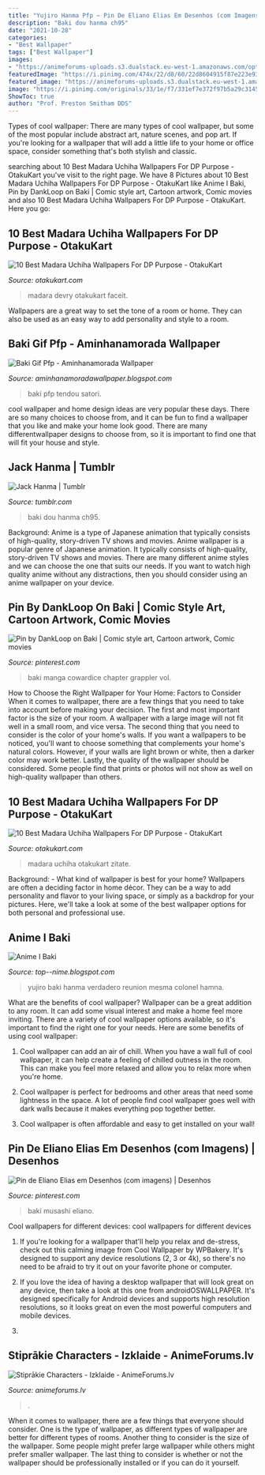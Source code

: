 ```yaml
---
title: "Yujiro Hanma Pfp ~ Pin De Eliano Elias Em Desenhos (com Imagens)"
description: "Baki dou hanma ch95"
date: "2021-10-28"
categories:
- "Best Wallpaper"
tags: ["Best Wallpaper"]
images:
- "https://animeforums-uploads.s3.dualstack.eu-west-1.amazonaws.com/optimized/3X/5/6/562ba89ecc9ce89fcd3734b125649f197e5e0e37_2_690x406.jpeg"
featuredImage: "https://i.pinimg.com/474x/22/d8/60/22d8604915f87e223e932aa646acb074.jpg"
featured_image: "https://animeforums-uploads.s3.dualstack.eu-west-1.amazonaws.com/optimized/3X/5/6/562ba89ecc9ce89fcd3734b125649f197e5e0e37_2_690x406.jpeg"
image: "https://i.pinimg.com/originals/33/1e/f7/331ef7e372f97b5a29c3145be0c956dd.gif"
ShowToc: true
author: "Prof. Preston Smitham DDS"
---
```



Types of cool wallpaper:
There are many types of cool wallpaper, but some of the most popular include abstract art, nature scenes, and pop art. If you're looking for a wallpaper that will add a little life to your home or office space, consider something that's both stylish and classic.

	

		
searching about 10 Best Madara Uchiha Wallpapers For DP Purpose - OtakuKart you've visit to the right page. We have 8 Pictures about 10 Best Madara Uchiha Wallpapers For DP Purpose - OtakuKart like Anime I Baki, Pin by DankLoop on Baki | Comic style art, Cartoon artwork, Comic movies and also 10 Best Madara Uchiha Wallpapers For DP Purpose - OtakuKart. Here you go:
		
    
## 10 Best Madara Uchiha Wallpapers For DP Purpose - OtakuKart

<img loading=lazy src="https://otakukart.com/wp-content/uploads/2020/07/Madara-Sage-780x780.jpg" onerror="this.onerror=null;this.src='https://tse2.mm.bing.net/th?id=OIP.CvPYY8LPP7GYLdbMsjrCIAHaHa&amp;pid=15.1';" alt="10 Best Madara Uchiha Wallpapers For DP Purpose - OtakuKart">

_Source: otakukart.com_

>madara devry otakukart faceit. 

	

Wallpapers are a great way to set the tone of a room or home. They can also be used as an easy way to add personality and style to a room.

    
## Baki Gif Pfp - Aminhanamorada Wallpaper

<img loading=lazy src="https://i.pinimg.com/originals/33/1e/f7/331ef7e372f97b5a29c3145be0c956dd.gif" onerror="this.onerror=null;this.src='https://tse2.mm.bing.net/th?id=OIP.9wCQqLOg6Zo9QqShJnG05QHaEJ&amp;pid=15.1';" alt="Baki Gif Pfp - Aminhanamorada Wallpaper">

_Source: aminhanamoradawallpaper.blogspot.com_

>baki pfp tendou satori. 

	

cool wallpaper and home design ideas are very popular these days. There are so many choices to choose from, and it can be fun to find a wallpaper that you like and make your home look good. There are many differentwallpaper designs to choose from, so it is important to find one that will fit your house and style.

    
## Jack Hanma | Tumblr

<img loading=lazy src="https://66.media.tumblr.com/3c2d9f069942ed0533291ceea21e005b/tumblr_p5yd14p6jW1sr7281o4_500.jpg" onerror="this.onerror=null;this.src='https://tse2.mm.bing.net/th?id=OIP.WHU5mpYEqWzGn0iNHvEh4wAAAA&amp;pid=15.1';" alt="Jack Hanma | Tumblr">

_Source: tumblr.com_

>baki dou hanma ch95. 

	

Background: Anime is a type of Japanese animation that typically consists of high-quality, story-driven TV shows and movies.
Anime wallpaper is a popular genre of Japanese animation. It typically consists of high-quality, story-driven TV shows and movies. There are many different anime styles and we can choose the one that suits our needs. If you want to watch high quality anime without any distractions, then you should consider using an anime wallpaper on your device.

    
## Pin By DankLoop On Baki | Comic Style Art, Cartoon Artwork, Comic Movies

<img loading=lazy src="https://i.pinimg.com/736x/d7/97/4c/d7974cd74b32a131ac710fe735143b01.jpg" onerror="this.onerror=null;this.src='https://tse3.mm.bing.net/th?id=OIP.IvlImnMykmmOsHR6HDl0MQHaL3&amp;pid=15.1';" alt="Pin by DankLoop on Baki | Comic style art, Cartoon artwork, Comic movies">

_Source: pinterest.com_

>baki manga cowardice chapter grappler vol. 

	

How to Choose the Right Wallpaper for Your Home: Factors to Consider
When it comes to wallpaper, there are a few things that you need to take into account before making your decision. The first and most important factor is the size of your room. A wallpaper with a large image will not fit well in a small room, and vice versa. 
The second thing that you need to consider is the color of your home's walls. If you want a wallpapers to be noticed, you'll want to choose something that complements your home's natural colors. However, if your walls are light brown or white, then a darker color may work better. 
Lastly, the quality of the wallpaper should be considered. Some people find that prints or photos will not show as well on high-quality wallpaper than others.

    
## 10 Best Madara Uchiha Wallpapers For DP Purpose - OtakuKart

<img loading=lazy src="https://otakukart.com/wp-content/uploads/2020/07/Madara-1-780x780.jpg" onerror="this.onerror=null;this.src='https://tse2.mm.bing.net/th?id=OIP.TgWHQ_qTYDzEySSWMPiK1QHaHa&amp;pid=15.1';" alt="10 Best Madara Uchiha Wallpapers For DP Purpose - OtakuKart">

_Source: otakukart.com_

>madara uchiha otakukart zitate. 

	

Background: - What kind of wallpaper is best for your home?
Wallpapers are often a deciding factor in home décor. They can be a way to add personality and flavor to your living space, or simply as a backdrop for your pictures. Here, we'll take a look at some of the best wallpaper options for both personal and professional use.

    
## Anime I Baki

<img loading=lazy src="https://vignette.wikia.nocookie.net/baki/images/a/a6/Yujiro_profile.png/revision/latest?cb=20190126165658" onerror="this.onerror=null;this.src='https://tse4.mm.bing.net/th?id=OIP.mLttKBc5D3z6ko7ckU9WZwHaFj&amp;pid=15.1';" alt="Anime I Baki">

_Source: top--nime.blogspot.com_

>yujiro baki hanma verdadero reunion mesma colonel hamna. 

	

What are the benefits of cool wallpaper?
Wallpaper can be a great addition to any room. It can add some visual interest and make a home feel more inviting. There are a variety of cool wallpaper options available, so it's important to find the right one for your needs. Here are some benefits of using cool wallpaper: 
1. Cool wallpaper can add an air of chill. When you have a wall full of cool wallpaper, it can help create a feeling of chilled outness in the room. This can make you feel more relaxed and allow you to relax more when you're home. 

2. Cool wallpaper is perfect for bedrooms and other areas that need some lightness in the space. A lot of people find cool wallpaper goes well with dark walls because it makes everything pop together better. 

3. Cool wallpaper is often affordable and easy to get installed on your wall!

    
## Pin De Eliano Elias Em Desenhos (com Imagens) | Desenhos

<img loading=lazy src="https://i.pinimg.com/474x/22/d8/60/22d8604915f87e223e932aa646acb074.jpg" onerror="this.onerror=null;this.src='https://tse1.mm.bing.net/th?id=OIP.Vxk-9c1QK11RVBlpCaGTeQAAAA&amp;pid=15.1';" alt="Pin de Eliano Elias em Desenhos (com imagens) | Desenhos">

_Source: pinterest.com_

>baki musashi eliano. 

	

Cool wallpapers for different devices:
cool wallpapers for different devices 

1. If you're looking for a wallpaper that'll help you relax and de-stress, check out this calming image from Cool Wallpaper by WPBakery. It's designed to support any device resolutions (2, 3 or 4k), so there's no need to be afraid to try it out on your favorite phone or computer.

2. If you love the idea of having a desktop wallpaper that will look great on any device, then take a look at this one from androidOSWALLPAPER. It's designed specifically for Android devices and supports high resolution resolutions, so it looks great on even the most powerful computers and mobile devices.

3.

    
## Stiprākie Characters - Izklaide - AnimeForums.lv

<img loading=lazy src="https://animeforums-uploads.s3.dualstack.eu-west-1.amazonaws.com/optimized/3X/5/6/562ba89ecc9ce89fcd3734b125649f197e5e0e37_2_690x406.jpeg" onerror="this.onerror=null;this.src='https://tse4.mm.bing.net/th?id=OIP.E-6jlT25tmM5b9P9R9bnwQHaEW&amp;pid=15.1';" alt="Stiprākie Characters - Izklaide - AnimeForums.lv">

_Source: animeforums.lv_

>. 

	

When it comes to wallpaper, there are a few things that everyone should consider. One is the type of wallpaper, as different types of wallpaper are better for different types of rooms. Another thing to consider is the size of the wallpaper. Some people might prefer large wallpaper while others might prefer smaller wallpaper. The last thing to consider is whether or not the wallpaper should be professionally installed or if you can do it yourself.

